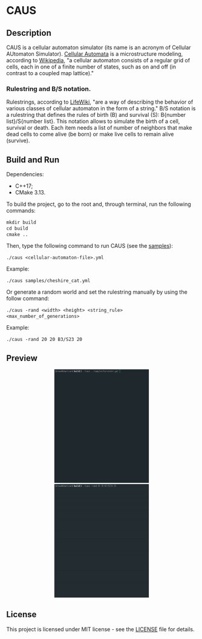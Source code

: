 # CAUS

## Description

CAUS is a cellular automaton simulator (its name is an acronym of Cellular
AUtomaton Simulator).
[Cellular Automata](https://en.wikipedia.org/wiki/Cellular_automaton) is a
microstructure modeling, according to
[Wikipedia](https://en.wikipedia.org/wiki/Cellular_automaton),
"a cellular automaton consists of a regular grid of cells, each in one of a
finite number of states, such as on and off (in contrast to a coupled map
lattice)."

### Rulestring and B/S notation.

Rulestrings, according to [LifeWiki](http://www.conwaylife.com/wiki/Rulestring),
"are a way of describing the behavior of various classes of cellular automaton
in the form of a string." B/S notation is a rulestring that defines the rules of
birth (B) and survival (S): B{number list}/S{number list}. This notation allows
to simulate the birth of a cell, survival or death. Each item needs a list of
number of neighbors that make dead cells to come alive (be born) or make live
cells to remain alive (survive).

## Build and Run

Dependencies:

- C++17;
- CMake 3.13.

To build the project, go to the root and, through terminal, run the following
commands:

```
mkdir build
cd build
cmake ..
```

Then, type the following command to run CAUS (see the [samples](samples)):

```
./caus <cellular-automaton-file>.yml
```

Example:

```
./caus samples/cheshire_cat.yml
```

Or generate a random world and set the rulestring manually by using the follow
command:

```
./caus -rand <width> <height> <string_rule> <max_number_of_generations>
```

Example:

```
./caus -rand 20 20 B3/S23 20
```

## Preview

<div style="margin: 0 auto; max-width: 250px;">
	<p align="center">
		<img height="300px" src =".github/preview/preview1.gif"/>
		<img height="300px" src =".github/preview/preview2.gif"/>
    </p>
</div>

## License

This project is licensed under MIT license - see the [LICENSE](LICENSE) file for
details.
